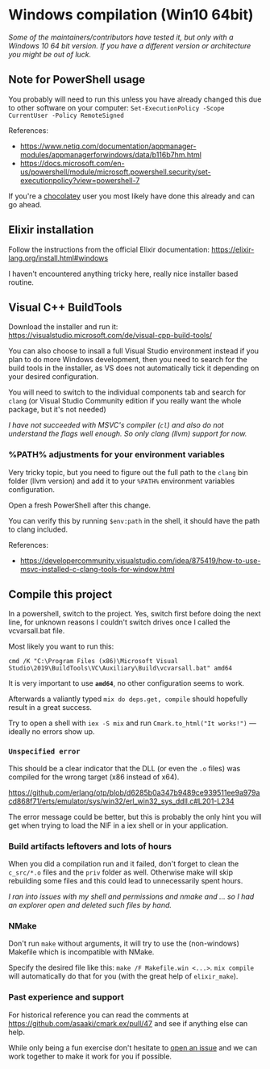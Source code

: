 # Windows compilation (Win10 64bit)

_Some of the maintainers/contributors have tested it, but only with a Windows 10 64 bit version._
_If you have a different version or architecture you might be out of luck._

## Note for PowerShell usage

You probably will need to run this unless you have already changed this due to other software on your computer:
`Set-ExecutionPolicy -Scope CurrentUser -Policy RemoteSigned`

References:
- https://www.netiq.com/documentation/appmanager-modules/appmanagerforwindows/data/b116b7hm.html
- https://docs.microsoft.com/en-us/powershell/module/microsoft.powershell.security/set-executionpolicy?view=powershell-7

If you're a [chocolatey](https://chocolatey.org/) user you most likely have done this already and can go ahead.

## Elixir installation

Follow the instructions from the official Elixir documentation:
https://elixir-lang.org/install.html#windows

I haven't encountered anything tricky here, really nice installer based routine.

## Visual C++ BuildTools

Download the installer and run it:
https://visualstudio.microsoft.com/de/visual-cpp-build-tools/

You can also choose to insall a full Visual Studio environment instead if you plan to do more Windows development,
then you need to search for the build tools in the installer, as VS does not automatically tick it depending on your desired configuration.

You will need to switch to the individual components tab and search for `clang`
(or Visual Studio Community edition if you really want the whole package, but it's not needed)

_I have not succeeded with MSVC's compiler (`cl`) and also do not understand the flags well enough. So only clang (llvm) support for now._

### %PATH% adjustments for your environment variables

Very tricky topic, but you need to figure out the full path to the `clang` bin folder (llvm version) and add it to your `%PATH%` environment variables configuration.

Open a fresh PowerShell after this change.

You can verify this by running `$env:path` in the shell, it should have the path to clang included.

References:
- https://developercommunity.visualstudio.com/idea/875419/how-to-use-msvc-installed-c-clang-tools-for-window.html

## Compile this project

In a powershell, switch to the project. Yes, switch first before doing the next line,
for unknown reasons I couldn't switch drives once I called the vcvarsall.bat file.

Most likely you want to run this:
```shell
cmd /K "C:\Program Files (x86)\Microsoft Visual Studio\2019\BuildTools\VC\Auxiliary\Build\vcvarsall.bat" amd64
```

It is very important to use **`amd64`**, no other configuration seems to work. 

Afterwards a valiantly typed `mix do deps.get, compile` should hopefully result in a great success.

Try to open a shell with `iex -S mix` and run `Cmark.to_html("It works!")` — ideally no errors show up.

### `Unspecified error`

This should be a clear indicator that the DLL (or even the `.o` files) was compiled for the wrong target (x86 instead of x64).

https://github.com/erlang/otp/blob/d6285b0a347b9489ce939511ee9a979acd868f71/erts/emulator/sys/win32/erl_win32_sys_ddll.c#L201-L234

The error message could be better, but this is probably the only hint you will get when trying to load the NIF in a iex shell or in your application.

### Build artifacts leftovers and lots of hours

When you did a compilation run and it failed, don't forget to clean the `c_src/*.o` files and the `priv` folder as well.
Otherwise make will skip rebuilding some files and this could lead to unnecessarily spent hours.

_I ran into issues with my shell and permissions and nmake and … so I had an explorer open and deleted such files by hand._

### NMake

Don't run `make` without arguments, it will try to use the (non-windows) Makefile which is incompatible with NMake.

Specify the desired file like this:  `make /F Makefile.win <...>`.
`mix compile` will automatically do that for you (with the great help of `elixir_make`).

### Past experience and support

For historical reference you can read the comments at https://github.com/asaaki/cmark.ex/pull/47 and see if anything else can help.

While only being a fun exercise don't hesitate to [open an issue](hhttps://github.com/asaaki/cmark.ex/issues/new?title=Windows+compilation) 
and we can work together to make it work for you if possible.
